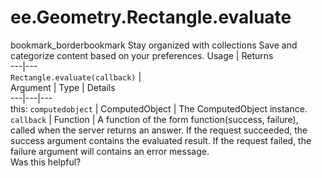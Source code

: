  
#  ee.Geometry.Rectangle.evaluate
bookmark_borderbookmark Stay organized with collections  Save and categorize content based on your preferences.
Usage | Returns  
---|---  
`Rectangle.evaluate(callback)` |   
Argument | Type | Details  
---|---|---  
this: `computedobject` | ComputedObject | The ComputedObject instance.  
`callback` | Function | A function of the form function(success, failure), called when the server returns an answer. If the request succeeded, the success argument contains the evaluated result. If the request failed, the failure argument will contains an error message.  
Was this helpful?
